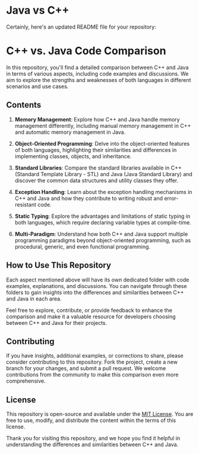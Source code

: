 # Java vs C++
Certainly, here's an updated README file for your repository:

# C++ vs. Java Code Comparison

In this repository, you'll find a detailed comparison between C++ and Java in terms of various aspects, including code examples and discussions. We aim to explore the strengths and weaknesses of both languages in different scenarios and use cases.

## Contents

1. **Memory Management**: Explore how C++ and Java handle memory management differently, including manual memory management in C++ and automatic memory management in Java.

2. **Object-Oriented Programming**: Delve into the object-oriented features of both languages, highlighting their similarities and differences in implementing classes, objects, and inheritance.

3. **Standard Libraries**: Compare the standard libraries available in C++ (Standard Template Library - STL) and Java (Java Standard Library) and discover the common data structures and utility classes they offer.

4. **Exception Handling**: Learn about the exception handling mechanisms in C++ and Java and how they contribute to writing robust and error-resistant code.

5. **Static Typing**: Explore the advantages and limitations of static typing in both languages, which require declaring variable types at compile-time.

6. **Multi-Paradigm**: Understand how both C++ and Java support multiple programming paradigms beyond object-oriented programming, such as procedural, generic, and even functional programming.

## How to Use This Repository

Each aspect mentioned above will have its own dedicated folder with code examples, explanations, and discussions. You can navigate through these folders to gain insights into the differences and similarities between C++ and Java in each area.

Feel free to explore, contribute, or provide feedback to enhance the comparison and make it a valuable resource for developers choosing between C++ and Java for their projects.

## Contributing

If you have insights, additional examples, or corrections to share, please consider contributing to this repository. Fork the project, create a new branch for your changes, and submit a pull request. We welcome contributions from the community to make this comparison even more comprehensive.

## License

This repository is open-source and available under the [MIT License](LICENSE). You are free to use, modify, and distribute the content within the terms of this license.

Thank you for visiting this repository, and we hope you find it helpful in understanding the differences and similarities between C++ and Java.
